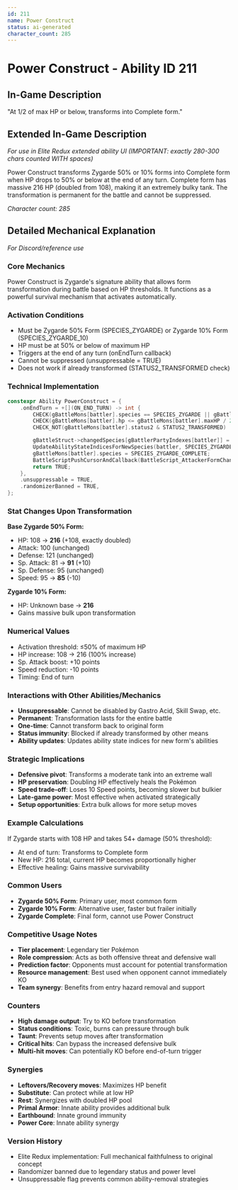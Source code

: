 ```yaml
---
id: 211
name: Power Construct
status: ai-generated
character_count: 285
---
```


# Power Construct - Ability ID 211

## In-Game Description
"At 1/2 of max HP or below, transforms into Complete form."

## Extended In-Game Description
*For use in Elite Redux extended ability UI (IMPORTANT: exactly 280-300 chars counted WITH spaces)*

Power Construct transforms Zygarde 50% or 10% forms into Complete form when HP drops to 50% or below at the end of any turn. Complete form has massive 216 HP (doubled from 108), making it an extremely bulky tank. The transformation is permanent for the battle and cannot be suppressed.

*Character count: 285*

## Detailed Mechanical Explanation
*For Discord/reference use*

### Core Mechanics
Power Construct is Zygarde's signature ability that allows form transformation during battle based on HP thresholds. It functions as a powerful survival mechanism that activates automatically.

### Activation Conditions
- Must be Zygarde 50% Form (SPECIES_ZYGARDE) or Zygarde 10% Form (SPECIES_ZYGARDE_10)
- HP must be at 50% or below of maximum HP
- Triggers at the end of any turn (onEndTurn callback)
- Cannot be suppressed (unsuppressable = TRUE)
- Does not work if already transformed (STATUS2_TRANSFORMED check)

### Technical Implementation
```cpp
constexpr Ability PowerConstruct = {
    .onEndTurn = +[](ON_END_TURN) -> int {
        CHECK(gBattleMons[battler].species == SPECIES_ZYGARDE || gBattleMons[battler].species == SPECIES_ZYGARDE_10)
        CHECK(gBattleMons[battler].hp <= gBattleMons[battler].maxHP / 2)
        CHECK_NOT(gBattleMons[battler].status2 & STATUS2_TRANSFORMED)

        gBattleStruct->changedSpecies[gBattlerPartyIndexes[battler]] = gBattleMons[battler].species;
        UpdateAbilityStateIndicesForNewSpecies(battler, SPECIES_ZYGARDE_COMPLETE);
        gBattleMons[battler].species = SPECIES_ZYGARDE_COMPLETE;
        BattleScriptPushCursorAndCallback(BattleScript_AttackerFormChangeEnd3);
        return TRUE;
    },
    .unsuppressable = TRUE,
    .randomizerBanned = TRUE,
};
```

### Stat Changes Upon Transformation
**Base Zygarde 50% Form:**
- HP: 108 → **216** (+108, exactly doubled)
- Attack: 100 (unchanged)
- Defense: 121 (unchanged)
- Sp. Attack: 81 → **91** (+10)
- Sp. Defense: 95 (unchanged)
- Speed: 95 → **85** (-10)

**Zygarde 10% Form:**
- HP: Unknown base → **216** 
- Gains massive bulk upon transformation

### Numerical Values
- Activation threshold: ≤50% of maximum HP
- HP increase: 108 → 216 (100% increase)
- Sp. Attack boost: +10 points
- Speed reduction: -10 points
- Timing: End of turn

### Interactions with Other Abilities/Mechanics
- **Unsuppressable**: Cannot be disabled by Gastro Acid, Skill Swap, etc.
- **Permanent**: Transformation lasts for the entire battle
- **One-time**: Cannot transform back to original form
- **Status immunity**: Blocked if already transformed by other means
- **Ability updates**: Updates ability state indices for new form's abilities

### Strategic Implications
- **Defensive pivot**: Transforms a moderate tank into an extreme wall
- **HP preservation**: Doubling HP effectively heals the Pokémon
- **Speed trade-off**: Loses 10 Speed points, becoming slower but bulkier
- **Late-game power**: Most effective when activated strategically
- **Setup opportunities**: Extra bulk allows for more setup moves

### Example Calculations
If Zygarde starts with 108 HP and takes 54+ damage (50% threshold):
- At end of turn: Transforms to Complete form
- New HP: 216 total, current HP becomes proportionally higher
- Effective healing: Gains massive survivability

### Common Users
- **Zygarde 50% Form**: Primary user, most common form
- **Zygarde 10% Form**: Alternative user, faster but frailer initially
- **Zygarde Complete**: Final form, cannot use Power Construct

### Competitive Usage Notes
- **Tier placement**: Legendary tier Pokémon
- **Role compression**: Acts as both offensive threat and defensive wall
- **Prediction factor**: Opponents must account for potential transformation
- **Resource management**: Best used when opponent cannot immediately KO
- **Team synergy**: Benefits from entry hazard removal and support

### Counters
- **High damage output**: Try to KO before transformation
- **Status conditions**: Toxic, burns can pressure through bulk
- **Taunt**: Prevents setup moves after transformation
- **Critical hits**: Can bypass the increased defensive bulk
- **Multi-hit moves**: Can potentially KO before end-of-turn trigger

### Synergies
- **Leftovers/Recovery moves**: Maximizes HP benefit
- **Substitute**: Can protect while at low HP
- **Rest**: Synergizes with doubled HP pool
- **Primal Armor**: Innate ability provides additional bulk
- **Earthbound**: Innate ground immunity
- **Power Core**: Innate ability synergy

### Version History
- Elite Redux implementation: Full mechanical faithfulness to original concept
- Randomizer banned due to legendary status and power level
- Unsuppressable flag prevents common ability-removal strategies